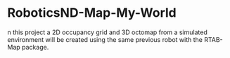 # RoboticsND-Map-My-World
n this project a 2D occupancy grid and 3D octomap from a simulated environment will be created using the same previous robot with the RTAB-Map package. 

